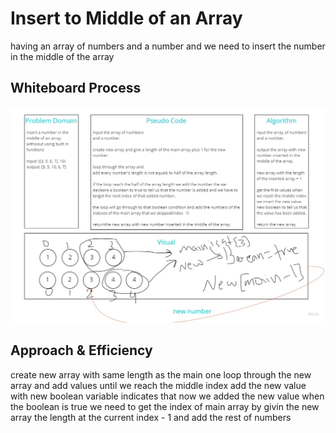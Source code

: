 # Insert to Middle of an Array
<!-- Description of the challenge -->
having an array of numbers and a number and we need to insert the number in the middle of the array

## Whiteboard Process
<!-- Embedded whiteboard image -->
![link](./challenge02.jpg)

## Approach & Efficiency
<!-- What approach did you take? Discuss Why. What is the Big O space/time for this approach? -->
create new array with same length as the main one
loop through the new array and add values until we reach the middle index
add the new value with new boolean variable indicates that now we added the new value
when the boolean is true we need to get the index of main array by givin the new array the length at the current
index - 1 and add the rest of numbers